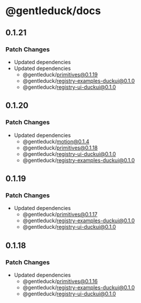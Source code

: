 # @gentleduck/docs

## 0.1.21

### Patch Changes

- Updated dependencies
- Updated dependencies
  - @gentleduck/primitives@0.1.19
  - @gentleduck/registry-examples-duckui@0.1.0
  - @gentleduck/registry-ui-duckui@0.1.0

## 0.1.20

### Patch Changes

- Updated dependencies
  - @gentleduck/motion@0.1.4
  - @gentleduck/primitives@0.1.18
  - @gentleduck/registry-ui-duckui@0.1.0
  - @gentleduck/registry-examples-duckui@0.1.0

## 0.1.19

### Patch Changes

- Updated dependencies
  - @gentleduck/primitives@0.1.17
  - @gentleduck/registry-examples-duckui@0.1.0
  - @gentleduck/registry-ui-duckui@0.1.0

## 0.1.18

### Patch Changes

- Updated dependencies
  - @gentleduck/primitives@0.1.16
  - @gentleduck/registry-examples-duckui@0.1.0
  - @gentleduck/registry-ui-duckui@0.1.0
